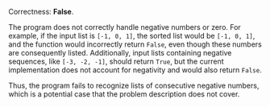 Correctness: **False**.

The program does not correctly handle negative numbers or zero. For example, if the input list is `[-1, 0, 1]`, the sorted list would be `[-1, 0, 1]`, and the function would incorrectly return `False`, even though these numbers are consequently listed. Additionally, input lists containing negative sequences, like `[-3, -2, -1]`, should return `True`, but the current implementation does not account for negativity and would also return `False`. 

Thus, the program fails to recognize lists of consecutive negative numbers, which is a potential case that the problem description does not cover.